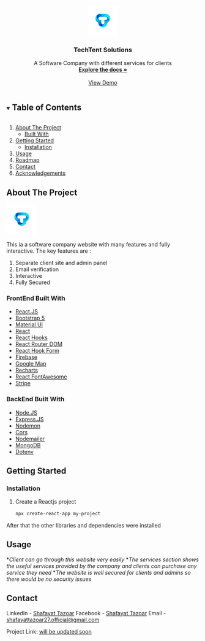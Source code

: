 <!-- PROJECT LOGO -->
<br />
<p align="center">
  <a href="https://github.com/github_username/repo_name">
    <img src="src/images/T3.png" alt="Logo" width="80" height="80">
  </a>

  <h3 align="center">TechTent Solutions</h3>

  <p align="center">
    A Software Company with different services for clients
    <br />
    <a href="https://github.com/github_username/repo_name"><strong>Explore the docs »</strong></a>
    <br />
    <br />
    <a href="https://github.com/github_username/repo_name">View Demo</a>
  </p>
</p>

<!-- TABLE OF CONTENTS -->
<details open="open">
  <summary><h2 style="display: inline-block">Table of Contents</h2></summary>
  <ol>
    <li>
      <a href="#about-the-project">About The Project</a>
      <ul>
        <li><a href="#built-with">Built With</a></li>
      </ul>
    </li>
    <li>
      <a href="#getting-started">Getting Started</a>
      <ul>
        <li><a href="#installation">Installation</a></li>
      </ul>
    </li>
    <li><a href="#usage">Usage</a></li>
    <li><a href="#roadmap">Roadmap</a></li>
    <li><a href="#contact">Contact</a></li>
    <li><a href="#acknowledgements">Acknowledgements</a></li>
  </ol>
</details>




<!-- ABOUT THE PROJECT -->
## About The Project

<a href="https://github.com/github_username/repo_name">
    <img src="src/images/T3.png" alt="Logo" width="80" height="80">
 </a>

This ia a software company website with many features and fully interactive.
The key features are :
1. Separate client site and admin panel
2. Email verification
3. Interactive
4. Fully Secured


### FrontEnd Built With

* [React.JS](https://reactjs.org/)
* [Bootstrap 5](https://getbootstrap.com/)
* [Material UI](https://material-ui.com/)
* [React ]()
* [React Hooks](https://reactjs.org/docs/hooks-intro.html)
* [React Router DOM](https://reactrouter.com/web/guides/quick-start)
* [React Hook Form](https://react-hook-form.com/)
* [Firebase](https://firebase.google.com/)
* [Google Map](https://cloud.google.com/maps-platform)
* [Recharts](https://recharts.org/en-US/)
* [React FontAwesome](https://fontawesome.com/v5.15/how-to-use/on-the-web/using-with/react)
* [Stripe](https://stripe.com/en-gb-us)

### BackEnd Built With
* [Node.JS](https://nodejs.org/en/)
* [Express.JS](https://expressjs.com/)
* [Nodemon](https://nodemon.io/)
* [Cors](http://expressjs.com/en/resources/middleware/cors.html)
* [Nodemailer](https://nodemailer.com/about/)
* [MongoDB](https://www.mongodb.com/)
* [Dotenv](https://www.npmjs.com/package/dotenv)


<!-- GETTING STARTED -->
## Getting Started


### Installation

1. Create a Reactjs project
   ```sh
   npx create-react-app my-project
   ```

After that the other libraries and dependencies were installed


<!-- USAGE EXAMPLES -->
## Usage
 
*_Client can go through this website very easily_
*_The services section shows the useful services provided by the company and clients can purchase any service they need_
*_The website is well secured for clients and admins so there would be no security issues_


<!-- CONTACT -->
## Contact

LinkedIn - [Shafayat Tazoar](https://www.linkedin.com/in/afitazoar/)
Facebook - [Shafayat Tazoar](https://m.me/shafayat.tazoar.27) 
Email - [shafayattazoar27.official@gmail.com](shafayattazoar27.official@gmail.com) 

Project Link: [will be updated soon](https://github.com/github_username/repo_name)







